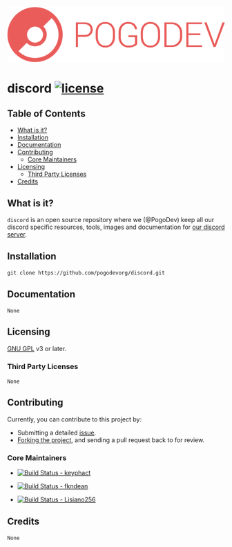 [![POGODEV](https://github.com/pogodevorg/assets/blob/master/public/img/logo-github.png?raw=true)](https://pogodev.org)

# discord [![license](https://img.shields.io/github/license/pogodevorg/discord.svg?maxAge=2592000?style=flat-square)](https://github.com/pogodevorg/discord/blob/master/LICENSE.md)

## Table of Contents
* [What is it?](#what-is-it)
* [Installation](#installation)
* [Documentation](#documentation)
* [Contributing](#contributing)
  * [Core Maintainers](#core-maintainers)
* [Licensing](#licensing)
  * [Third Party Licenses](#third-party-licenses)
* [Credits](#credits)

## What is it?
`discord` is an open source repository where we (@PogoDev) keep all our discord specific resources, tools, images and documentation for [our discord server](https://discord.pogodev.org).

## Installation
    git clone https://github.com/pogodevorg/discord.git

## Documentation
    None

## Licensing
[GNU GPL](https://github.com/pogodevorg/discord/blob/master/LICENSE) v3 or later.

### Third Party Licenses
    None

## Contributing
Currently, you can contribute to this project by:
* Submitting a detailed [issue](https://github.com/pogodevorg/discord/issues/new).
* [Forking the project](https://github.com/pogodevorg/discord/fork), and sending a pull request back to for review.

### Core Maintainers

* [![Build Status](https://github.com/keyphact.png?size=36) - keyphact](https://github.com/keyphact)

* [![Build Status](https://github.com/fkndean.png?size=36) - fkndean](https://github.com/fkndean)

* [![Build Status](https://github.com/Lisiano256.png?size=36) - Lisiano256](https://github.com/Lisiano256)

## Credits
    None
